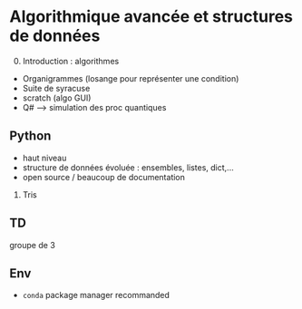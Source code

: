 # Algorithmique avancée et structures de données

0. Introduction : algorithmes

- Organigrammes (losange pour représenter une condition)
- Suite de syracuse
- scratch (algo GUI)
- Q# --> simulation des proc quantiques

## Python

- haut niveau
- structure de données évoluée : ensembles, listes, dict,...
- open source / beaucoup de documentation

1. Tris

## TD
groupe de 3

## Env

- `conda` package manager recommanded
